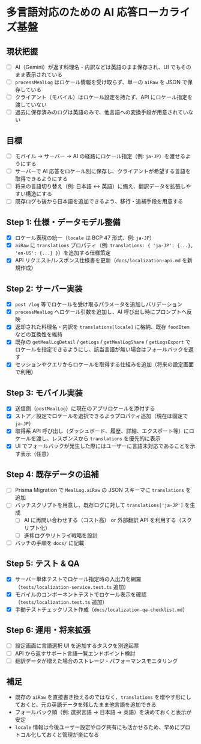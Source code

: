 # 多言語対応のための AI 応答ローカライズ基盤

## 現状把握

- [ ] AI（Gemini）が返す料理名・内訳などは英語のまま保存され、UI でもそのまま表示されている
- [ ] `processMealLog` はロケール情報を受け取らず、単一の `aiRaw` を JSON で保存している
- [ ] クライアント（モバイル）はロケール設定を持たず、API にロケール指定を渡していない
- [ ] 過去に保存済みのログは英語のみで、他言語への変換手段が用意されていない

## 目標

- [ ] モバイル → サーバー → AI の経路にロケール指定（例: `ja-JP`）を渡せるようにする
- [ ] サーバーで AI 応答をロケール別に保存し、クライアントが希望する言語を取得できるようにする
- [ ] 将来の言語切り替え（例: 日本語 ↔ 英語）に備え、翻訳データを拡張しやすい構造にする
- [ ] 既存ログも後から日本語を追加できるよう、移行・追補手段を用意する

## Step 1: 仕様・データモデル整備

- [x] ロケール表現の統一（`locale` は BCP 47 形式、例: `ja-JP`）
- [x] `aiRaw` に `translations` プロパティ（例: `translations: { 'ja-JP': {...}, 'en-US': {...} }`）を追加する仕様策定
- [x] API リクエスト/レスポンス仕様書を更新（`docs/localization-api.md` を新規作成）

## Step 2: サーバー実装

- [x] `post /log` 等でロケールを受け取るパラメータを追加しバリデーション
- [x] `processMealLog` へロケール引数を追加し、AI 呼び出し時にプロンプトへ反映
- [x] 返却された料理名・内訳を `translations[locale]` に格納、既存 `foodItem` などの互換性を維持
- [x] 既存の `getMealLogDetail` / `getLogs` / `getMealLogShare` / `getLogsExport` でロケールを指定できるようにし、該当言語が無い場合はフォールバックを返す
- [x] セッションやクエリからロケールを取得する仕組みを追加（将来の設定画面で利用）

## Step 3: モバイル実装

- [x] 送信側（`postMealLog`）に現在のアプリロケールを添付する
- [x] ストア／設定でロケールを選択できるようプロパティ追加（現在は固定で `ja-JP`）
- [x] 取得系 API 呼び出し（ダッシュボード、履歴、詳細、エクスポート等）にロケールを渡し、レスポンスから `translations` を優先的に表示
- [x] UI でフォールバックが発生した際にはユーザーに言語未対応であることを示す表示（任意）

## Step 4: 既存データの追補

- [ ] Prisma Migration で `MealLog.aiRaw` の JSON スキーマに `translations` を追加
- [ ] バッチスクリプトを用意し、既存ログに対して `translations['ja-JP']` を生成
  - [ ] AI に再問い合わせする（コスト高） or 外部翻訳 API を利用する（スクリプト化）
  - [ ] 進捗ログやリトライ戦略を設計
- [ ] バッチの手順を `docs/` に記載

## Step 5: テスト & QA

- [x] サーバー単体テストでロケール指定時の入出力を網羅（`tests/localization-service.test.ts` 追加）
- [x] モバイルのコンポーネントテストでロケール表示を確認（`tests/localization.test.ts` 追加）
- [x] 手動テストチェックリスト作成（`docs/localization-qa-checklist.md`）

## Step 6: 運用・将来拡張

- [ ] 設定画面に言語選択 UI を追加するタスクを別途起票
- [ ] API から返すサポート言語一覧エンドポイント検討
- [ ] 翻訳データが増えた場合のストレージ・パフォーマンスモニタリング

## 補足

- 既存の `aiRaw` を直接書き換えるのではなく、`translations` を増やす形にしておくと、元の英語データを残したまま他言語を追加できる
- フォールバック順（例: 選択言語 → 日本語 → 英語）を決めておくと表示が安定
- `locale` 情報は今後ユーザー設定やログ共有にも活かせるため、早めにプロトコル化しておくと管理が楽になる
